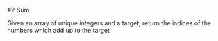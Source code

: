 #2 Sum

Given an array of unique integers and a target, return the indices of the numbers which add up to the target
